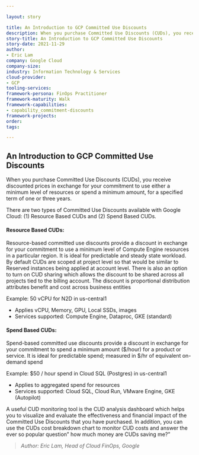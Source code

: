 ```yaml
---

layout: story

title: An Introduction to GCP Committed Use Discounts
description: When you purchase Committed Use Discounts (CUDs), you receive discounted prices in exchange for your commitment to use either a minimum level of resources or spend a minimum amount, for a specified term of one or three years.
story-title: An Introduction to GCP Committed Use Discounts
story-date: 2021-11-29
author:
- Eric Lam
company: Google Cloud
company-size:
industry: Information Technology & Services
cloud-provider:
- GCP
tooling-services:
framework-persona: FinOps Practitioner
framework-maturity: Walk
framework-capabilities:
- capability_commitment-discounts
framework-projects:
order:
tags:

---
```


## An Introduction to GCP Committed Use Discounts

When you purchase Committed Use Discounts (CUDs), you receive discounted prices in exchange for your commitment to use either a minimum level of resources or spend a minimum amount, for a specified term of one or three years.

There are two types of Committed Use Discounts available with Google Cloud: (1) Resource Based CUDs and (2) Spend Based CUDs.

#### Resource Based CUDs:

Resource-based committed use discounts provide a discount in exchange for your commitment to use a minimum level of Compute Engine resources in a particular region. It is ideal for predictable and steady state workload. By default CUDs are scoped at project level so that would be similar to Reserved instances being applied at account level. There is also an option to turn on CUD sharing which allows the discount to be shared across all projects tied to the billing account. The discount is proportional distribution attributes benefit and cost across business entities

Example: 50 vCPU for N2D in us-central1
* Applies vCPU, Memory, GPU, Local SSDs, images
* Services supported: Compute Engine, Dataproc,  GKE (standard)


#### Spend Based CUDs:

Spend-based committed use discounts provide a discount in exchange for your commitment to spend a minimum amount ($/hour) for a product or service. It is ideal for predictable spend; measured in $/hr of equivalent on-demand spend

Example: $50 / hour spend in Cloud SQL (Postgres) in us-central1
* Applies to aggregated spend for resources
* Services supported: Cloud SQL, Cloud Run, VMware Engine, GKE (Autopilot)

A useful CUD monitoring tool is the CUD analysis dashboard which helps you to visualize and evaluate the effectiveness and financial impact of the Committed Use Discounts that you have purchased. In addition, you can use the CUDs cost breakdown chart to monitor CUD costs and answer the ever so popular question”  how much money are CUDs saving me?”





>_Author: Eric Lam, Head of Cloud FinOps, Google_<br>
